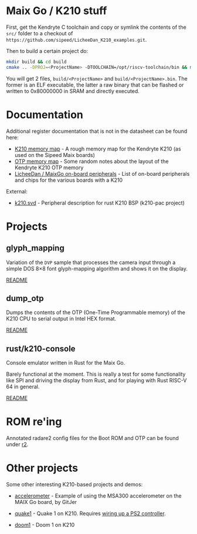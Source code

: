 Maix Go / K210 stuff
=====================

First, get the Kendryte C toolchain and copy or symlink the contents of the
`src/` folder to a checkout of `https://github.com/sipeed/LicheeDan_K210_examples.git`.

Then to build a certain project do:

```bash
mkdir build && cd build
cmake .. -DPROJ=<ProjectName> -DTOOLCHAIN=/opt/riscv-toolchain/bin && make
```

You will get 2 files, `build/<ProjectName>` and `build/<ProjectName>.bin`. The former
is an ELF executable, the latter a raw binary that can be flashed or written to
0x80000000 in SRAM and directly executed.

Documentation
==============

Additional register documentation that is not in the datasheet can be found here:

- [K210 memory map](doc/memory_map.md) - A rough memory map for the Kendryte K210 (as used on the Sipeed Maix boards)
- [OTP memory map](doc/otp_layout.md) - Some random notes about the layout of the Kendryte K210 OTP memory
- [LicheeDan / MaixGo on-board peripherals](doc/onboard.md) - List of on-board peripherals and chips for the various boards with a K210

External:

- [k210.svd](https://github.com/riscv-rust/k210-pac/blob/master/k210.svd) - Peripheral description for rust K210 BSP (k210-pac project)

Projects
=========

glyph_mapping
-------------

Variation of the `DVP` sample that processes the camera input through a simple
DOS 8×8 font glyph-mapping algorithm and shows it on the display.

[README](src/glyph_mapping/README.md)

dump_otp
--------

Dumps the contents of the OTP (One-Time Programmable memory) of the K210 CPU to
serial output in Intel HEX format.

[README](src/dump_otp/README.md)

rust/k210-console
-----------------

Console emulator written in Rust for the Maix Go.

Barely functional at the moment. This is really a test for some functionality
like SPI and driving the display from Rust, and for playing with Rust RISC-V 64
in general.

[README](rust/k210-console/README.md)

ROM re'ing
===========

Annotated radare2 config files for the Boot ROM and OTP can be found under [r2](r2/README.md).

Other projects
==============

Some other interesting K210-based projects and demos:

- [accelerometer](https://github.com/GitJer/Some-Sipeed-MAIX-GO-k210-stuff/tree/master/src/accelerometer) - Example of using the MSA300 accelerometer on the MAIX Go board, by GitJer

- [quake1](https://github.com/elect-gombe/quake-k210) - Quake 1 on K210. Requires [wiring up a PS2 controller](https://robotzero.one/quake-kendryte-k210-risc-v/).

- [doom1](https://github.com/elect-gombe/k210-doom) - Doom 1 on K210
